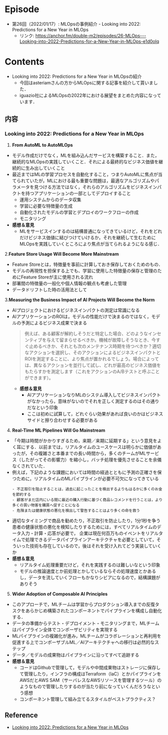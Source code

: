 # Episode
- 第26回（2022/01/17）: MLOpsの事例紹介 - Looking into 2022: Predictions for a New Year in MLOps
  - リンク: https://anchor.fm/double-m2/episodes/26-MLOps---Looking-into-2022-Predictions-for-a-New-Year-in-MLOps-e1d0olq
  
# Contents
- Looking into 2022: Predictions for a New Year in MLOpsの紹介
  - 今回はasteriamさんの方からMLOpsに関する記事を紹介して貰いました．
  - iguazio社によるMLOpsの2022年における展望をまとめた内容になっています．
  
## 内容

### Looking into 2022: Predictions for a New Year in MLOps

1. **From AutoML to AutoMLOps**
- モデル作成だけでなく，MLを組み込んだサービスを構築すること．また，継続的なMLOpsの実践していくこと．それによる最終的なビジネス価値を継続的に生み出していくこと
- 最近まではMLの学習プロセスを自動化すること，つまりAutoMLに焦点が当てられていたが，MLにおける最も重要な問題は，最適なアルゴリズムやパラメータを見つける方法ではなく，それらのアルゴリズムをビジネスインパクトを持つアプリケーションの一部としてデプロイすること
  - 運用システムからのデータ収集
  - 学習に必要な特徴量の生成
  - 自動化されたモデルの学習とデプロイのワークフローの作成
  - モニタリング
- **感想＆意見**
  - MLをサービスインするのは結構普通になってきているけど，それをどれだけビジネス価値に結びつけていけるか，それを継続して生むためにMLOpsを実践していくところにより焦点が当てられるようになる感じ．
  
2.**Feature Store Usage Will Become More Mainstream**
- Feature Storeとは，特徴量を事前に計算しておき保存しておくためのもの．
- モデルの再現性を担保する上でも、学習に使用した特徴量の保存と管理のためにFeature Storeが主に使用される流れ
- 部署間の特徴量の一般化や個人情報の観点も考慮した管理
- データドリフトした時の活用法として

3.**Measuring the Business Impact of AI Projects Will Become the Norm**
- AIプロジェクトにおけるビジネスインパクトの測定は常識になる
- AIアプリケーションのROIは，モデルの性能だけで決まるのではなく，モデルの予測によるビジネス成果で決まる
  > 例えば、ある顧客が解約しそうだと特定した場合、どのようなインセンティブを与えて留まらせるべきか。機械が故障しそうなとき、今すぐ止めるべきか、それとも次のメンテナンス時期を待つべきか？適切なアクションを選択し、そのアクションによるビジネスインパクトとROIを測定することに、より焦点が置かれるでしょう。場合によっては、異なるアクションを並行して試し、どれが最高のビジネス価値をもたらすかを測定します（これをアクションのA/Bテストと呼ぶことができます）。
  - **感想＆意見**
    - AIアプリケーションなりMLのシステム導入してビジネスインパクトがなかったら，意味がないのでそれを正しく測定するのはその通りだなという印象
    - ここは初めに試算して，どれぐらい効果があれば良いのかはビジネスサイドと擦り合わせする必要がある

4. **Real-Time ML Pipelines Will Go Mainstream**
- 「今期は時間がかかりすぎるため，来期／来期に延期する」という意見をよく耳にする．以前までは，リアルタイムのユースケースは明らかに価値があったが，その複雑さと本番までの長い時間から，多くのチームがMLサービス（したがってその影響力）を縮小し，バッチ処理を優先させることを余儀なくされていた．
- 例えば，下記のような課題においては時間の経過とともに予測の正確さを保つために，リアルタイムのMLパイプラインが必要不可欠になってきている
  ```
  - 不正取引を阻止することは，過去に起こったことを検出するよりもはるかに多くのお金を節約する
  - 顧客がまだ店内にいる間に最近の購入行動に基づく商品レコメンドを行うことは，より多くの買い物客を購買へ促すことになる
  - 危険または健康状態の悪化を検出して警告することはより多くの命を救う
  ```
- 適切なタイミングで商品を勧めたり，不正取引を防止したり，1分1秒を争う患者の健康状態の悪化を検知したりするためには，すべてリアルタイムのデータ入力・計算・応答が必要で， 企業は現在何百万ものイベントをリアルタイムで処理できるデータパイプラインアーキテクチャを必要としていて，そういった技術も存在しているので，後はそれを受け入れてどう実装していくか
- **感想＆意見**
  - リアルタイム処理重要だけど，それを実践するのは難しいなという印象
  - モデルの推論速度とか前処理とかしているならその処理速度とかあるし，データを流していくフローもかなりシビアになるので，結構課題がありそう

5. **Wider Adoption of Composable AI Principles**
- このアプローチで，MLチームは学習からプロダクション導入までの反復タスクをあらかじめ構築されたコンポーネントでパイプラインを構成し自動化する．
- データの準備からテスト・デプロイメント・モニタリングまで，MLチームはパイプライン全体でコンポーザビリティを実現する
- MLパイプラインの複雑化が進み，MLチームがコラボレーションと再利用を促進する上でコンポーザブルML／AIアーキテクチャへの移行は必然的なステップ
- データ／モデルの成果物はパイプラインに沿ってすべて追跡する
- **感想＆意見**
  - コードはGithubで管理して，モデルや中間成果物はストレージに保存して管理したり，インフラの構成はTerraform（laC）とかパイプラインをAWSだとAWS SAM（サーバレスなAWSリソースを管理するツール）のようなもので管理したりするのが当たり前になっていくんだろうなという感想
  - コンポーネント管理して組み立てるスタイルがベストプラクティス？


## Reference
- [Looking into 2022: Predictions for a New Year in MLOps](https://www.iguazio.com/blog/2022-predictions/)
